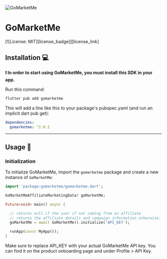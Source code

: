 
![GoMarketMe](https://static.gomarketme.net/assets/gmm-icon.png "GoMarketMe")

# GoMarketMe

[![License: MIT][license_badge]][license_link]

## Installation 💻

**❗ In order to start using GoMarketMe, you must install this SDK in your app.**

Run this command:

```sh
flutter pub add gomarketme
```

This will add a line like this to your package's pubspec.yaml (and run an implicit dart pub get):

```yaml
dependencies:
  gomarketme: ^2.0.2
```

---

## Usage 🚀

### Initialization

To initialize GoMarketMe, import the `gomarketme` package and create a new instance of `GoMarketMe`:

```dart
import 'package:gomarketme/gomarketme.dart';

GoMarketMeAffiliateMarketingData? goMarketMe;

Future<void> main() async {

  // returns null if the user if not coming from an affiliate
  // returns the affiliate details and campaign information otherwise.
  goMarketMe = await GoMarketMe().initialize('API_KEY');

  runApp(const MyApp());
}
```

Make sure to replace API_KEY with your actual GoMarketMe API key. You can find it on the product onboarding page and under Profile > API Key.